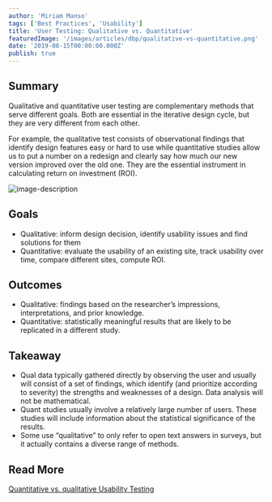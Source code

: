 ```yaml
---
author: 'Miriam Manso'
tags: ['Best Practices', 'Usability']
title: 'User Testing: Qualitative vs. Quantitative'
featuredImage: '/images/articles/dbp/qualitative-vs-quantitative.png'
date: '2019-08-15T00:00:00.000Z'
publish: true
---
```


## Summary

Qualitative and quantitative user testing are complementary methods that serve different goals. Both are essential in the iterative design cycle, but they are very different from each other.

For example, the qualitative test consists of observational findings that identify design features easy or hard to use while quantitative studies allow us to put a number on a redesign and clearly say how much our new version improved over the old one. They are the essential instrument in calculating return on investment (ROI).

![image-description](/images/articles/dbp/1565890700540webupload_03436160.png)

## Goals

-   Qualitative: inform design decision, identify usability issues and find solutions for them
-   Quantitative: evaluate the usability of an existing site, track usability over time, compare different sites, compute ROI.

## Outcomes

-   Qualitative: findings based on the researcher’s impressions, interpretations, and prior knowledge.
-   Quantitative: statistically meaningful results that are likely to be replicated in a different study.

## Takeaway

-   Qual data typically gathered directly by observing the user and usually will consist of a set of findings, which identify (and prioritize according to severity) the strengths and weaknesses of a design. Data analysis will not be mathematical.
-   Quant studies usually involve a relatively large number of users. These studies will include information about the statistical significance of the results.
-   Some use “qualitative” to only refer to open text answers in surveys, but it actually contains a diverse range of methods.

## Read More

[Quantitative vs. qualitative Usability Testing](https://www.nngroup.com/articles/quant-vs-qual/)
